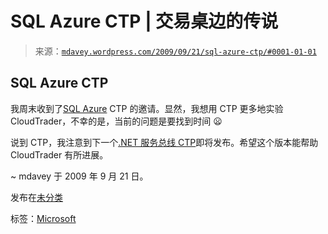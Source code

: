 <!--yml

分类：未分类

日期：2024-05-18 06:10:21

-->

# SQL Azure CTP | 交易桌边的传说

> 来源：[`mdavey.wordpress.com/2009/09/21/sql-azure-ctp/#0001-01-01`](https://mdavey.wordpress.com/2009/09/21/sql-azure-ctp/#0001-01-01)

## SQL Azure CTP

我周末收到了[SQL Azure](http://msdn.microsoft.com/en-us/library/ee336279.aspx) CTP 的邀请。显然，我想用 CTP 更多地实验 CloudTrader，不幸的是，当前的问题是要找到时间 😦

说到 CTP，我注意到下一个[.NET 服务总线 CTP](http://blogs.msdn.com/netservices/archive/2009/09/18/update-on-the-next-microsoft-net-services-ctp.aspx)即将发布。希望这个版本能帮助 CloudTrader 有所进展。

~ mdavey 于 2009 年 9 月 21 日。

发布在[未分类](https://mdavey.wordpress.com/category/uncategorized/)

标签：[Microsoft](https://mdavey.wordpress.com/tag/microsoft/)
